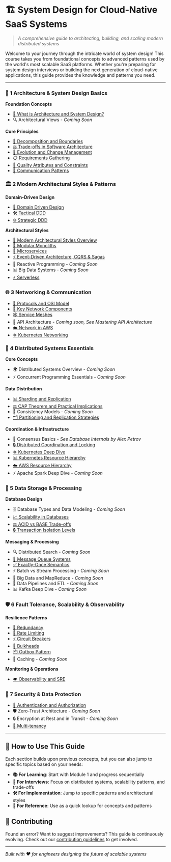 # 🏗️ System Design for Cloud-Native SaaS Systems

> *A comprehensive guide to architecting, building, and scaling modern distributed systems*

Welcome to your journey through the intricate world of system design! This course takes you from foundational concepts to advanced patterns used by the world's most scalable SaaS platforms. Whether you're preparing for system design interviews or building the next generation of cloud-native applications, this guide provides the knowledge and patterns you need.

---

### 🎯 1 Architecture & System Design Basics

**Foundation Concepts**
- [📖 What is Architecture and System Design?](1_architecture_basics/what_is_architecture_system_design.md)
- 🔍 Architectural Views *- Coming Soon*

**Core Principles**
- [🔧 Decomposition and Boundaries](1_architecture_basics/decomposition_boundaries.md)
- [⚖️ Trade-offs in Software Architecture](1_architecture_basics/architecture_tradeoffs.md)
- [🔄 Evolution and Change Management](1_architecture_basics/evolution_change_management.md)
- [📋 Requirements Gathering](1_architecture_basics/requirements.md)
- [🎯 Quality Attributes and Constraints](1_architecture_basics/quality_attributes_constraints.md)
- [💬 Communication Patterns](1_architecture_basics/communication_patterns.md)

### 🏛️ 2 Modern Architectural Styles & Patterns

**Domain-Driven Design**
- [🎯 Domain Driven Design](2_architectural_patterns/DDD.md)
- [🛠️ Tactical DDD](2_architectural_patterns/tactical_ddd.md)
- [🌐 Strategic DDD](2_architectural_patterns/strategic_ddd.md)

**Architectural Styles**
- [🔄 Modern Architectural Styles Overview](2_architectural_patterns/modern_architectural_styles.md)
- [🏢 Modular Monoliths](2_architectural_patterns/modular_monoliths.md)
- [🔀 Microservices](2_architectural_patterns/microservices.md)
- [⚡ Event-Driven Architecture, CQRS & Sagas](2_architectural_patterns/eda.md)
- 🌊 Reactive Programming *- Coming Soon*
- 📊 Big Data Systems *- Coming Soon*
- [⚡ Serverless](2_architectural_patterns/serverless.md)

### 🌐 3 Networking & Communication

- [📡 Protocols and OSI Model](3_network_and_communication/protocols_osi_model.md)
- [🔧 Key Network Components](3_network_and_communication/network_components.md)
- [🕸️ Service Meshes](3_network_and_communication/service_meshes.md)
- 🚀 API Architecture *- Coming soon, See Mastering API Architecture*
- [☁️ Network in AWS](3_network_and_communication/network_aws.md)
- [☸️ Kubernetes Networking](3_network_and_communication/kubernetes_networking.md)

### 🔗 4 Distributed Systems Essentials

**Core Concepts**
- 🌍 Distributed Systems Overview *- Coming Soon*
- ⚡ Concurrent Programming Essentials *- Coming Soon*

**Data Distribution**
- [📊 Sharding and Replication](4_distributed_systems/sharding_replication.md)
- [⚖️ CAP Theorem and Practical Implications](4_distributed_systems/cap.md)
- 🔄 Consistency Models *- Coming Soon*
- [🗂️ Partitioning and Replication Strategies](4_distributed_systems/DBs.md)

**Coordination & Infrastructure**
- 🤝 Consensus Basics *- See Database Internals by Alex Petrov*
- [🔒 Distributed Coordination and Locking](4_distributed_systems/Locks.md)
- [☸️ Kubernetes Deep Dive](4_distributed_systems/kubernetes_architecture.md)
- [📊 Kubernetes Resource Hierarchy](4_distributed_systems/kubernetes_resource_hierarchy_guide.md)
- [☁️ AWS Resource Hierarchy](4_distributed_systems/aws_resource_hierarchy_guide.md)
- ⚡ Apache Spark Deep Dive *- Coming Soon*

### 💾 5 Data Storage & Processing

**Database Design**
- 🗄️ Database Types and Data Modeling *- Coming Soon*
- [📈 Scalability in Databases](5_data_storage/scalability_db.md)
- [⚖️ ACID vs BASE Trade-offs](5_data_storage/acid_base.md)
- [🔒 Transaction Isolation Levels](5_data_storage/isolation_levels.md)

**Messaging & Processing**
- 🔍 Distributed Search *- Coming Soon*
- [📨 Message Queue Systems](5_data_storage/message_brokers.md)
- [✅ Exactly-Once Semantics](5_data_storage/exactly_once.md)
- ⚡ Batch vs Stream Processing *- Coming Soon*
- 🐘 Big Data and MapReduce *- Coming Soon*
- 🔄 Data Pipelines and ETL *- Coming Soon*
- 📊 Kafka Deep Dive *- Coming Soon*

### 🛡️ 6 Fault Tolerance, Scalability & Observability

**Resilience Patterns**
- [🔄 Redundancy](6_fault_tolerance/redundancy.md)
- [🚦 Rate Limiting](6_fault_tolerance/rate_limiting.md)
- [⚡ Circuit Breakers](6_fault_tolerance/circuit_breakers.md)
- [🚧 Bulkheads](6_fault_tolerance/bulkheads.md)
- [📦 Outbox Pattern](6_fault_tolerance/outbox_pattern.md)
- 💾 Caching *- Coming Soon*

**Monitoring & Operations**
- [👁️ Observability and SRE](6_fault_tolerance/observability_and_sre.md)

### 🔐 7 Security & Data Protection

- [🔑 Authentication and Authorization](7_security_and_data_protection/auth.md)
- 🛡️ Zero-Trust Architecture *- Coming Soon*
- 🔒 Encryption at Rest and in Transit *- Coming Soon*
- [🏢 Multi-tenancy](7_security_and_data_protection/multitenancy.md)

---

## 🚀 How to Use This Guide

Each section builds upon previous concepts, but you can also jump to specific topics based on your needs:

- **📚 For Learning**: Start with Module 1 and progress sequentially
- **🎯 For Interviews**: Focus on distributed systems, scalability patterns, and trade-offs
- **🛠️ For Implementation**: Jump to specific patterns and architectural styles
- **📖 For Reference**: Use as a quick lookup for concepts and patterns

## 🤝 Contributing

Found an error? Want to suggest improvements? This guide is continuously evolving. Check out our [contribution guidelines](CONTRIBUTING.md) to get involved.

---

*Built with ❤️ for engineers designing the future of scalable systems*